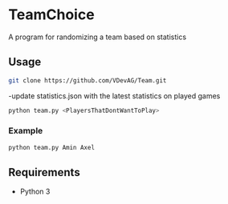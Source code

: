 # TeamChoice
A program for randomizing a team based on statistics

## Usage 

```sh
git clone https://github.com/VDevAG/Team.git
```
-update statistics.json with the latest statistics on played games

```sh
python team.py <PlayersThatDontWantToPlay>
```

### Example

```sh
python team.py Amin Axel
```


## Requirements
- Python 3

